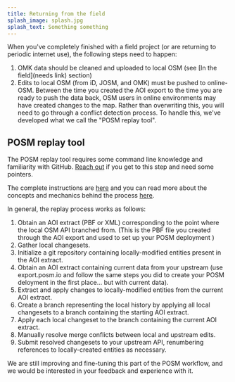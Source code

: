 ```yaml
---
title: Returning from the field
splash_image: splash.jpg
splash_text: Something something
---
```


When you've completely finished with a field project (or are returning to periodic internet use), the following steps need to happen:

1. OMK data should be cleaned and uploaded to local OSM (see [In the field](needs link) section)
2. Edits to local OSM (from iD, JOSM, and OMK) must be pushed to online-OSM. Between the time you created the AOI export to the time you are ready to push the data back, OSM users in online environments may have created changes to the map. Rather than overwriting this, you will need to go through a conflict detection process. To handle this, we've developed what we call the "POSM replay tool".

## POSM replay tool

The POSM replay tool requires some command line knowledge and familiarity with GitHub. <a href="mailto:contact@posm.org">Reach out</a> if you get to this step and need some pointers.

The complete instructions are [here](https://github.com/americanredcross/posm-replay-tool) and you can read more about the concepts and mechanics behind the process [here](https://hi.stamen.com/merging-offline-edits-with-the-posm-replay-tool-2f39a4410d2a#.47nht8th2).

In general, the replay process works as follows:

1. Obtain an AOI extract (PBF or XML) corresponding to the point where the local OSM API branched from. (This is the PBF file you created through the AOI export and used to set up your POSM deployment )
2. Gather local changesets.
3. Initialize a git repository containing locally-modified entities present in the AOI extract.
4. Obtain an AOI extract containing current data from your upstream (use export.posm.io and follow the same steps you did to create your POSM deloyment in the first place... but with current data).
5. Extract and apply changes to locally-modified entities from the current AOI extract.
6. Create a branch representing the local history by applying all local changesets to a branch containing the starting AOI extract.
7. Apply each local changeset to the branch containing the current AOI extract.
8. Manually resolve merge conflicts between local and upstream edits.
9. Submit resolved changesets to your upstream API, renumbering references to locally-created entities as necessary.

We are still improving and fine-tuning this part of the POSM workflow, and we would be interested in your feedback and experience with it.
